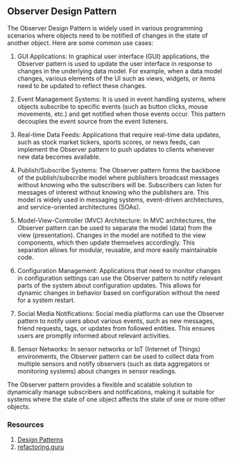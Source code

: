 ## Observer Design Pattern

The Observer Design Pattern is widely used in various programming scenarios where objects need to be notified of changes in the state of another object. Here are some common use cases:

1. GUI Applications: In graphical user interface (GUI) applications, the Observer pattern is used to update the user interface in response to changes in the underlying data model. For example, when a data model changes, various elements of the UI such as views, widgets, or items need to be updated to reflect these changes.

2. Event Management Systems: It is used in event handling systems, where objects subscribe to specific events (such as button clicks, mouse movements, etc.) and get notified when those events occur. This pattern decouples the event source from the event listeners.

3. Real-time Data Feeds: Applications that require real-time data updates, such as stock market tickers, sports scores, or news feeds, can implement the Observer pattern to push updates to clients whenever new data becomes available.

4. Publish/Subscribe Systems: The Observer pattern forms the backbone of the publish/subscribe model where publishers broadcast messages without knowing who the subscribers will be. Subscribers can listen for messages of interest without knowing who the publishers are. This model is widely used in messaging systems, event-driven architectures, and service-oriented architectures (SOAs).

5. Model-View-Controller (MVC) Architecture: In MVC architectures, the Observer pattern can be used to separate the model (data) from the view (presentation). Changes in the model are notified to the view components, which then update themselves accordingly. This separation allows for modular, reusable, and more easily maintainable code.

6. Configuration Management: Applications that need to monitor changes in configuration settings can use the Observer pattern to notify relevant parts of the system about configuration updates. This allows for dynamic changes in behavior based on configuration without the need for a system restart.

7. Social Media Notifications: Social media platforms can use the Observer pattern to notify users about various events, such as new messages, friend requests, tags, or updates from followed entities. This ensures users are promptly informed about relevant activities.

8. Sensor Networks: In sensor networks or IoT (Internet of Things) environments, the Observer pattern can be used to collect data from multiple sensors and notify observers (such as data aggregators or monitoring systems) about changes in sensor readings.

The Observer pattern provides a flexible and scalable solution to dynamically manage subscribers and notifications, making it suitable for systems where the state of one object affects the state of one or more other objects.

### Resources
1. [Design Patterns](https://www.amazon.com/Design-Patterns-Elements-Reusable-Object-Oriented/dp/0201633612)
2. [refactoring.guru](https://refactoring.guru/design-patterns/observer)